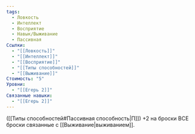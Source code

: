 ```yaml
---
tags:
  - Ловкость
  - Интеллект
  - Восприятие
  - Навык/Выживание
  - Пассивная
Ссылки:
  - "[[Ловкость]]"
  - "[[Интеллект]]"
  - "[[Восприятие]]"
  - "[[Типы способностей]]"
  - "[[Выживание]]"
Стоимость: "5"
Уровни:
  - "[[Егерь 2]]"
Связанные навыки:
  - "[[Егерь 2]]"
---
```

([[Типы способностей#Пассивная способность|П]]) +2 на броски ВСЕ броски связанные с [[Выживание|выживанием]]. 